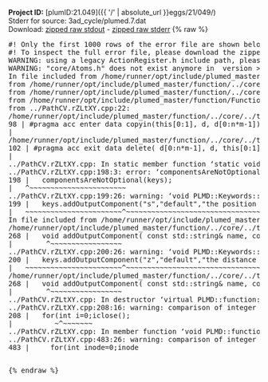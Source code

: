 **Project ID:** [plumID:21.049]({{ '/' | absolute_url }}eggs/21/049/)  
Stderr for source:  3ad_cycle/plumed.7.dat   
Download: [zipped raw stdout](plumed.7.dat.plumed_master.stdout.txt.zip) - [zipped raw stderr](plumed.7.dat.plumed_master.stderr.txt.zip) 
{% raw %}
<pre>
#! Only the first 1000 rows of the error file are shown below
#! To inspect the full error file, please download the zipped raw stderr file above
WARNING: using a legacy ActionRegister.h include path, please use <<#include "core/ActionRegister.h">>
WARNING: "core/Atoms.h" does not exist anymore in  version >=2.10, you should change your code.
In file included from /home/runner/opt/include/plumed_master/function/../core/../tools/Tools.h:27,
from /home/runner/opt/include/plumed_master/function/../core/Action.h:28,
from /home/runner/opt/include/plumed_master/function/../core/ActionWithValue.h:25,
from /home/runner/opt/include/plumed_master/function/Function.h:25,
from ../PathCV.rZLtXY.cpp:22:
/home/runner/opt/include/plumed_master/function/../core/../tools/Tensor.h:98: warning: ignoring ‘#pragma acc enter’ [-Wunknown-pragmas]
98 | #pragma acc enter data copyin(this[0:1], d, d[0:n*m-1])
|
/home/runner/opt/include/plumed_master/function/../core/../tools/Tensor.h:102: warning: ignoring ‘#pragma acc exit’ [-Wunknown-pragmas]
102 | #pragma acc exit data delete( d[0:n*m-1], d, this[0:1])
|
../PathCV.rZLtXY.cpp: In static member function ‘static void PLMD::function::PathCV::registerKeywords(PLMD::Keywords&)’:
../PathCV.rZLtXY.cpp:198:3: error: ‘componentsAreNotOptional’ was not declared in this scope
198 |   componentsAreNotOptional(keys);
|   ^~~~~~~~~~~~~~~~~~~~~~~~
../PathCV.rZLtXY.cpp:199:26: warning: ‘void PLMD::Keywords::addOutputComponent(const std::string&, const std::string&, const std::string&)’ is deprecated: Use addOutputComponent with four argument and specify valid types for value from scalar/vector/matrix/grid [-Wdeprecated-declarations]
199 |   keys.addOutputComponent("s","default","the position on the path");
|   ~~~~~~~~~~~~~~~~~~~~~~~^~~~~~~~~~~~~~~~~~~~~~~~~~~~~~~~~~~~~~~~~~
In file included from /home/runner/opt/include/plumed_master/function/../core/Action.h:27:
/home/runner/opt/include/plumed_master/function/../core/../tools/Keywords.h:268:8: note: declared here
268 |   void addOutputComponent( const std::string& name, const std::string& key, const std::string& descr );
|        ^~~~~~~~~~~~~~~~~~
../PathCV.rZLtXY.cpp:200:26: warning: ‘void PLMD::Keywords::addOutputComponent(const std::string&, const std::string&, const std::string&)’ is deprecated: Use addOutputComponent with four argument and specify valid types for value from scalar/vector/matrix/grid [-Wdeprecated-declarations]
200 |   keys.addOutputComponent("z","default","the distance from the path");
|   ~~~~~~~~~~~~~~~~~~~~~~~^~~~~~~~~~~~~~~~~~~~~~~~~~~~~~~~~~~~~~~~~~~~
/home/runner/opt/include/plumed_master/function/../core/../tools/Keywords.h:268:8: note: declared here
268 |   void addOutputComponent( const std::string& name, const std::string& key, const std::string& descr );
|        ^~~~~~~~~~~~~~~~~~
../PathCV.rZLtXY.cpp: In destructor ‘virtual PLMD::function::PathCV::~PathCV()’:
../PathCV.rZLtXY.cpp:208:16: warning: comparison of integer expressions of different signedness: ‘int’ and ‘unsigned int’ [-Wsign-compare]
208 |   for(int i=0;i<mw_n_;++i){
|               ~^~~~~~
../PathCV.rZLtXY.cpp: In constructor ‘PLMD::function::PathCV::PathCV(const PLMD::ActionOptions&)’:
../PathCV.rZLtXY.cpp:236:16: warning: comparison of integer expressions of different signedness: ‘int’ and ‘unsigned int’ [-Wsign-compare]
236 |   for(int i=0;i<mw_n_;++i){
|               ~^~~~~~
../PathCV.rZLtXY.cpp:259:11: warning: comparison of integer expressions of different signedness: ‘int’ and ‘unsigned int’ [-Wsign-compare]
259 |       if(i==mw_id_) ifiles[i]->close();
|          ~^~~~~~~~
../PathCV.rZLtXY.cpp: In member function ‘void PLMD::function::PathCV::generatePath()’:
../PathCV.rZLtXY.cpp:483:26: warning: comparison of integer expressions of different signedness: ‘int’ and ‘unsigned int’ [-Wsign-compare]
483 |     for(int inode=0;inode<nnodes;inode++){
|                     ~~~~~^~~~~~~
../PathCV.rZLtXY.cpp: In member function ‘void PLMD::function::PathCV::readMultipleWalkers()’:
../PathCV.rZLtXY.cpp:941:16: warning: comparison of integer expressions of different signedness: ‘int’ and ‘unsigned int’ [-Wsign-compare]
941 |   for(int i=0;i<mw_n_;++i){
|               ~^~~~~~
../PathCV.rZLtXY.cpp:942:9: warning: comparison of integer expressions of different signedness: ‘int’ and ‘unsigned int’ [-Wsign-compare]
942 |     if(i==mw_id_) continue;
|        ~^~~~~~~~
../PathCV.rZLtXY.cpp:957:5: error: invalid use of incomplete type ‘class PLMD::Communicator’
957 |     comm.Barrier();
|     ^~~~
In file included from /home/runner/opt/include/plumed_master/function/../core/../tools/OFile.h:25,
from /home/runner/opt/include/plumed_master/function/../core/../tools/Log.h:25,
from /home/runner/opt/include/plumed_master/function/../core/Action.h:30:
/home/runner/opt/include/plumed_master/function/../core/../tools/FileBase.h:29:7: note: forward declaration of ‘class PLMD::Communicator’
29 | class Communicator;
|       ^~~~~~~~~~~~
../PathCV.rZLtXY.cpp:958:5: error: invalid use of incomplete type ‘class PLMD::Communicator’
958 |     multi_sim_comm.Barrier();
|     ^~~~~~~~~~~~~~
/home/runner/opt/include/plumed_master/function/../core/../tools/FileBase.h:29:7: note: forward declaration of ‘class PLMD::Communicator’
29 | class Communicator;
|       ^~~~~~~~~~~~
terminate called after throwing an instance of 'PLMD::Plumed::ExceptionError'
what():
(core/PlumedMain.cpp:1502) void PLMD::PlumedMain::load(const std::string&)
An error happened while executing command env PLUMED_ROOT='/home/runner/opt/lib/plumed_master' PLUMED_VERSION='2.11.0-dev' PLUMED_HTMLDIR='/home/runner/opt/share/doc/plumed_master' PLUMED_INCLUDEDIR='/home/runner/opt/include' PLUMED_PROGRAM_NAME='plumed_master' PLUMED_IS_INSTALLED='yes' "/home/runner/opt/lib/plumed_master"/scripts/mklib.sh -n -o ./../PathCV.2.11.0-dev.so ../PathCV.cpp

[pkrvm7jw40e0xgp:11249] *** Process received signal ***
[pkrvm7jw40e0xgp:11249] Signal: Aborted (6)
[pkrvm7jw40e0xgp:11249] Signal code:  (-6)
[pkrvm7jw40e0xgp:11249] [ 0] /lib/x86_64-linux-gnu/libc.so.6(+0x45330)[0x7fb5ab045330]
[pkrvm7jw40e0xgp:11249] [ 1] /lib/x86_64-linux-gnu/libc.so.6(pthread_kill+0x11c)[0x7fb5ab09eb2c]
[pkrvm7jw40e0xgp:11249] [ 2] /lib/x86_64-linux-gnu/libc.so.6(gsignal+0x1e)[0x7fb5ab04527e]
[pkrvm7jw40e0xgp:11249] [ 3] /lib/x86_64-linux-gnu/libc.so.6(abort+0xdf)[0x7fb5ab0288ff]
[pkrvm7jw40e0xgp:11249] [ 4] /lib/x86_64-linux-gnu/libstdc++.so.6(+0xa5ff5)[0x7fb5ab4a5ff5]
[pkrvm7jw40e0xgp:11249] [ 5] /lib/x86_64-linux-gnu/libstdc++.so.6(+0xbb0da)[0x7fb5ab4bb0da]
[pkrvm7jw40e0xgp:11249] [ 6] /lib/x86_64-linux-gnu/libstdc++.so.6(_ZSt10unexpectedv+0x0)[0x7fb5ab4a5a55]
[pkrvm7jw40e0xgp:11249] [ 7] /lib/x86_64-linux-gnu/libstdc++.so.6(+0xa5a6f)[0x7fb5ab4a5a6f]
[pkrvm7jw40e0xgp:11249] [ 8] plumed_master(+0x146dd)[0x55a58e4f16dd]
[pkrvm7jw40e0xgp:11249] [ 9] /lib/x86_64-linux-gnu/libc.so.6(+0x2a1ca)[0x7fb5ab02a1ca]
[pkrvm7jw40e0xgp:11249] [10] /lib/x86_64-linux-gnu/libc.so.6(__libc_start_main+0x8b)[0x7fb5ab02a28b]
[pkrvm7jw40e0xgp:11249] [11] plumed_master(+0x15365)[0x55a58e4f2365]
[pkrvm7jw40e0xgp:11249] *** End of error message ***
</pre>
{% endraw %}
